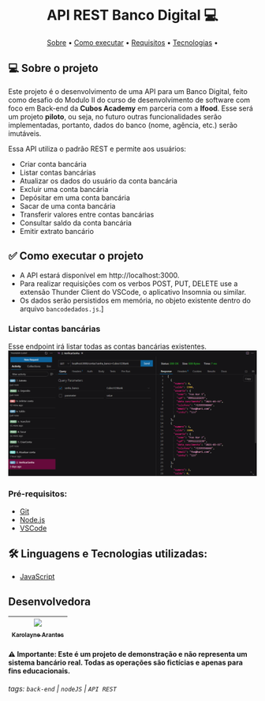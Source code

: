 <h1 align="center"> 
	API REST Banco Digital 💻
</h1>

<p align="center">
 <a href="#-sobre-o-projeto">Sobre</a> •
 <a href="#-como-executar-o-projeto">Como executar</a> • 
  <a href="#-pre-requisitos">Requisitos</a> • 
 <a href="#-linguagem-utilizada">Tecnologias</a> • 
</p>

## 💻 Sobre o projeto

Este projeto é o desenvolvimento de uma API para um Banco Digital, feito como desafio do Modulo II do curso de desenvolvimento de software com foco em Back-end da **Cubos Academy** em parceria com a **Ifood**. Esse será um projeto **piloto**, ou seja, no futuro outras funcionalidades serão implementadas, portanto, dados do banco (nome, agência, etc.) serão imutáveis. 

Essa API utiliza o padrão REST e permite aos usuários:

-   Criar conta bancária
-   Listar contas bancárias
-   Atualizar os dados do usuário da conta bancária
-   Excluir uma conta bancária
-   Depósitar em uma conta bancária
-   Sacar de uma conta bancária
-   Transferir valores entre contas bancárias
-   Consultar saldo da conta bancária
-   Emitir extrato bancário

## ✅ Como executar o projeto

- A API estará disponível em http://localhost:3000.
- Para realizar requisições com os verbos POST, PUT, DELETE use a extensão Thunder Client do VSCode, o aplicativo Insomnia ou similar.
- Os dados serão persistidos em memória, no objeto existente dentro do arquivo `bancodedados.js`.]

### Listar contas bancárias

Esse endpoint irá listar todas as contas bancárias existentes.
![Alt text](<img/verificar senha.png>)



### Pré-requisitos:

- [Git](https://git-scm.com)
- [Node.js](https://nodejs.org/en/)
- [VSCode](https://code.visualstudio.com/)

## 🛠 Linguagens e Tecnologias utilizadas:

- [JavaScript](https://developer.mozilla.org/pt-BR/docs/Web/JavaScript)

## Desenvolvedora

| [<img src="![Alt text](img/octocat-1695760041166.png)" width=40><br><sub>Karolayne Arantes</sub>](https://github.com/KarolayneADP) |
| :---: |

#### ⚠️ Importante: Este é um projeto de demonstração e não representa um sistema bancário real. Todas as operações são fictícias e apenas para fins educacionais.


###### tags: `back-end` | `nodeJS` | `API REST`


